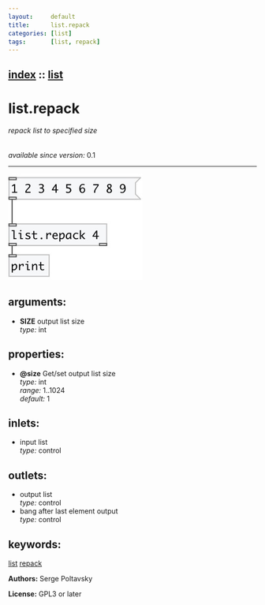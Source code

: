 ```yaml
---
layout:     default
title:      list.repack
categories: [list]
tags:       [list, repack]
---
```

[index](index.html) :: [list](category_list.html)
---

# list.repack

###### repack list to specified size

*available since version:* 0.1

---




[![example](../examples/img/list.repack.jpg)](../examples/pd/list.repack.pd)



## arguments:

* **SIZE**
output list size<br>
_type:_ int<br>





## properties:

* **@size** 
Get/set output list size<br>
_type:_ int<br>
_range:_ 1..1024<br>
_default:_ 1<br>



## inlets:

* input list<br>
_type:_ control



## outlets:

* output list<br>
_type:_ control
* bang after last element output<br>
_type:_ control



## keywords:

[list](keywords/list.html)
[repack](keywords/repack.html)






**Authors:** Serge Poltavsky




**License:** GPL3 or later





